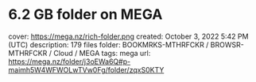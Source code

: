 # 6.2 GB folder on MEGA

cover: https://mega.nz/rich-folder.png
created: October 3, 2022 5:42 PM (UTC)
description: 179 files
folder: BOOKMRKS-MTHRFCKR / BROWSR-MTHRFCKR / Cloud / MEGA
tags: mega
url: https://mega.nz/folder/j3oEWa6Q#p-maimh5W4WFWOLwTVw0Fg/folder/zqxS0KTY